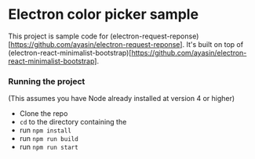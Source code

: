 # Electron color picker sample

This project is sample code for (electron-request-reponse)[https://github.com/ayasin/electron-request-reponse].  It's built on top of (electron-react-minimalist-bootstrap)[https://github.com/ayasin/electron-react-minimalist-bootstrap].

### Running the project


(This assumes you have Node already installed at version 4 or higher)

* Clone the repo
* `cd` to the directory containing the
* run `npm install`
* run `npm run build`
* run `npm run start`
